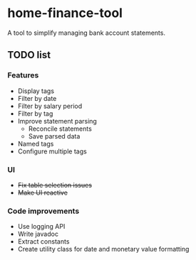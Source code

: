 # home-finance-tool

A tool to simplify managing bank account statements.

## TODO list

### Features
* Display tags
* Filter by date
* Filter by salary period
* Filter by tag
* Improve statement parsing
  * Reconcile statements
  * Save parsed data
* Named tags
* Configure multiple tags

### UI
* ~~Fix table selection issues~~
* ~~Make UI reactive~~

### Code improvements
* Use logging API
* Write javadoc
* Extract constants
* Create utility class for date and monetary value formatting
